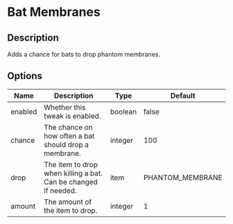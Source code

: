 # Bat Membranes

## Description

Adds a chance for bats to drop phantom membranes.

## Options

| Name    | Description                                                    | Type    | Default           |
| ------- | -------------------------------------------------------------- | ------- | ----------------- |
| enabled | Whether this tweak is enabled.                                 | boolean | false             |
| chance  | The chance on how often a bat should drop a membrane.          | integer | 100               |
| drop    | The item to drop when killing a bat. Can be changed if needed. | item    | PHANTOM\_MEMBRANE |
| amount  | The amount of the item to drop.                                | integer | 1                 |



